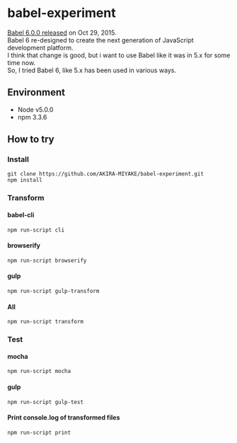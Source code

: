 # babel-experiment

[Babel 6.0.0 released](https://babeljs.io/blog/2015/10/29/6.0.0/) on Oct 29, 2015.  
Babel 6 re-designed to create the next generation of JavaScript development platform.  
I think that change is good, but i want to use Babel like it was in 5.x for some time now.  
So, I tried Babel 6, like 5.x has been used in various ways.  

## Environment

+ Node v5.0.0
+ npm 3.3.6

## How to try
### Install

    git clone https://github.com/AKIRA-MIYAKE/babel-experiment.git
    npm install

### Transform
#### babel-cli

    npm run-script cli

#### browserify

    npm run-script browserify

#### gulp

    npm run-script gulp-transform

#### All

    npm run-script transform

### Test
#### mocha

    npm run-script mocha

#### gulp

    npm run-script gulp-test

#### Print console.log of transformed files

    npm run-script print
